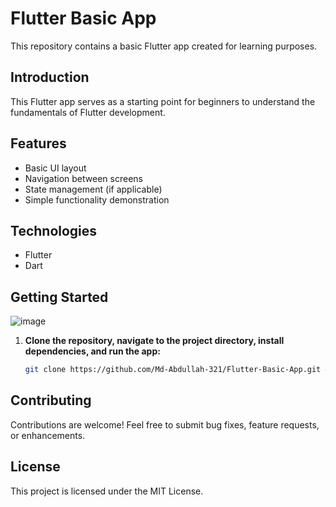 # Flutter Basic App

This repository contains a basic Flutter app created for learning purposes.

## Introduction

This Flutter app serves as a starting point for beginners to understand the fundamentals of Flutter development.

## Features

- Basic UI layout
- Navigation between screens
- State management (if applicable)
- Simple functionality demonstration

## Technologies

- Flutter
- Dart

## Getting Started
![image](https://github.com/Md-Abdullah-321/Flutter-Basic-App/assets/81377690/ea2b23b9-37f3-4d5d-9448-5eba2d1b0377)

1. **Clone the repository, navigate to the project directory, install dependencies, and run the app:**
   ```bash
   git clone https://github.com/Md-Abdullah-321/Flutter-Basic-App.git && cd Flutter-Basic-App && flutter pub get && flutter run
   ```

## Contributing

Contributions are welcome! Feel free to submit bug fixes, feature requests, or enhancements.

## License

This project is licensed under the MIT License.
